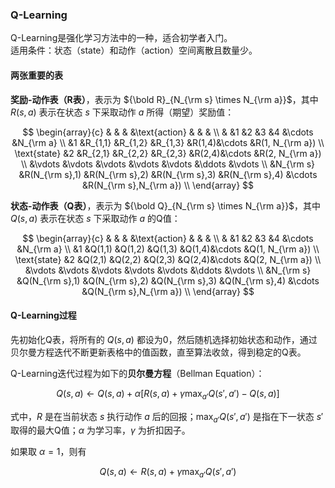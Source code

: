 ### Q-Learning

Q-Learning是强化学习方法中的一种，适合初学者入门。  
适用条件：状态（state）和动作（action）空间离散且数量少。


#### 两张重要的表

**奖励-动作表（R表）**，表示为 ${\bold R}_{N_{\rm s} \times N_{\rm a}}$，其中 $R(s,a)$ 表示在状态 $s$ 下采取动作 $a$ 所得（期望）奖励值：

$$
\begin{array}{c}
                    &   &           &  &\text{action}      &       &       & \\
                    &   &1          &2          &3          &4      &\cdots &N_{\rm a} \\ 
                    &1  &R_{1,1}    &R_{1,2}    &R_{1,3}    &R(1,4)&\cdots &R(1, N_{\rm a}) \\
     \text{state}   &2  &R_{2,1}    &R_{2,2}    &R_{2,3}    &R(2,4)&\cdots &R(2, N_{\rm a}) \\
                    &\vdots &\vdots &\vdots &\vdots &\vdots &\ddots &\vdots \\
                    &N_{\rm s} &R(N_{\rm s},1) &R(N_{\rm s},2) &R(N_{\rm s},3) &R(N_{\rm s},4) &\cdots &R(N_{\rm s},N_{\rm a}) \\
\end{array}
$$

**状态-动作表（Q表）**，表示为 ${\bold Q}_{N_{\rm s} \times N_{\rm a}}$，其中 $Q(s,a)$ 表示在状态 $s$ 下采取动作 $a$ 的Q值：

$$
\begin{array}{c}
                    &   &           &  &\text{action}      &       &       & \\
                    &   &1          &2          &3          &4      &\cdots &N_{\rm a} \\ 
                    &1  &Q(1,1)    &Q(1,2)    &Q(1,3)    &Q(1,4)&\cdots &Q(1, N_{\rm a}) \\
     \text{state}   &2  &Q(2,1)    &Q(2,2)    &Q(2,3)    &Q(2,4)&\cdots &Q(2, N_{\rm a}) \\
                    &\vdots &\vdots &\vdots &\vdots &\vdots &\ddots &\vdots \\
                    &N_{\rm s} &Q(N_{\rm s},1) &Q(N_{\rm s},2) &Q(N_{\rm s},3) &Q(N_{\rm s},4) &\cdots &Q(N_{\rm s},N_{\rm a}) \\
\end{array}
$$

#### Q-Learning过程

先初始化Q表，将所有的 $Q(s,a)$ 都设为0，然后随机选择初始状态和动作，通过贝尔曼方程迭代不断更新表格中的值函数，直至算法收敛，得到稳定的Q表。

Q-Learning迭代过程为如下的**贝尔曼方程**（Bellman Equation）：

$$
Q(s,a) \leftarrow Q(s,a) + \alpha \left[R(s, a) + \gamma \max_{a'} Q(s',a') - Q(s, a)\right] \tag{1}
$$

式中，$R$ 是在当前状态 $s$ 执行动作 $a$ 后的回报；$\max_{a'} Q(s',a')$ 是指在下一状态 $s'$ 取得的最大Q值；$\alpha$ 为学习率，$\gamma$ 为折扣因子。

如果取 $\alpha = 1$，则有

$$
Q(s,a) \leftarrow R(s, a) + \gamma \max_{a'} Q(s',a') \tag{2}
$$
